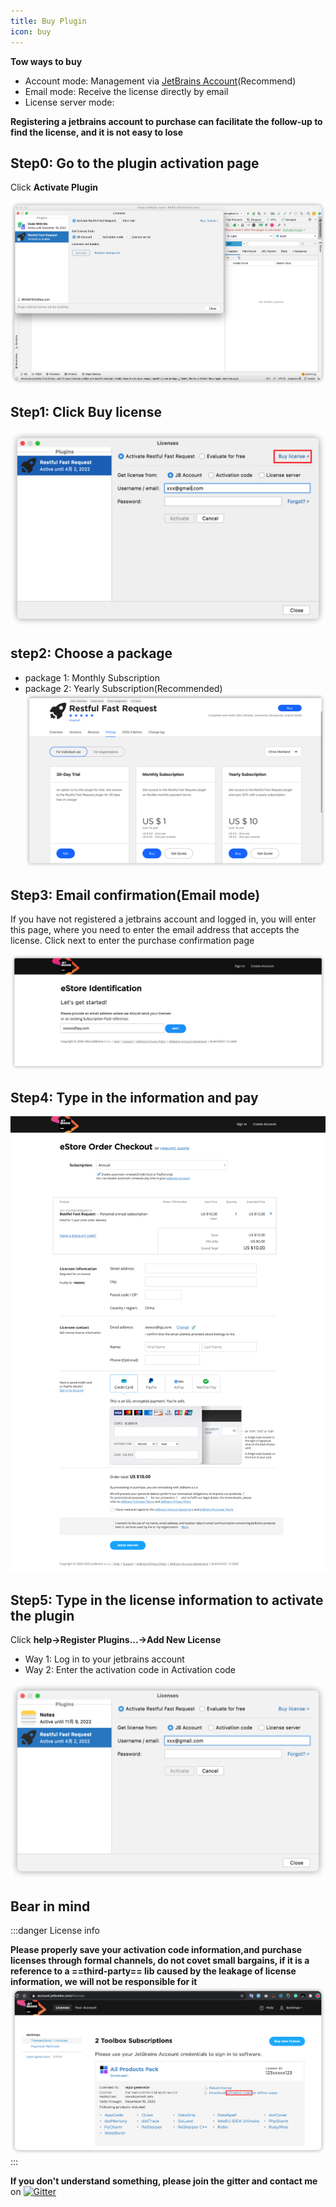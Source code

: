 ```yaml
---
title: Buy Plugin
icon: buy
---
```


<Badge text="Thanks for support original, support official edition" type="tip" vertical="middle"/>

**Tow ways to buy**
* Account mode: Management via [JetBrains Account](https://account.jetbrains.com/licenses)(Recommend)
* Email mode: Receive the license directly by email
* License server mode: <Badge text="Not support" type="danger" vertical="middle"/>

**Registering a jetbrains account to purchase can facilitate the follow-up to find the license, and it is not easy to lose**

## Step0: Go to the plugin activation page

Click **Activate Plugin**

![](../../.vuepress/public/img/buy/activate_en.png)

## Step1: Click Buy license
![](../../.vuepress/public/img/buy/step1.png)

## step2: Choose a package
* package 1: Monthly Subscription
* package 2: Yearly Subscription(Recommended)
![](../../.vuepress/public/img/buy/step2.png)

## Step3: Email confirmation(Email mode)
If you have not registered a jetbrains account and logged in, you will enter this page, where you need to enter the email address that accepts the license.
Click next to enter the purchase confirmation page

![](../../.vuepress/public/img/buy/step3.png)

## Step4: Type in the information and pay
![](../../.vuepress/public/img/buy/step4.png)

## Step5: Type in the license information to activate the plugin
Click **help->Register Plugins...->Add New License**

* Way 1: Log in to your jetbrains account
* Way 2: Enter the activation code in Activation code

![](../../.vuepress/public/img/buy/step5.png)

## Bear in mind
:::danger License info

**Please properly save your activation code information,and purchase licenses through formal channels, do not covet small bargains, if it is a reference to a ==third-party== lib caused by the leakage of license information, we will not be responsible for it**
![](../../.vuepress/public/img/buy/accountLicense.png)
:::

**If you don't understand something, please join the gitter and contact me** on [![Gitter](https://badges.gitter.im/fastRequest/community.svg)](https://gitter.im/fastRequest/community?utm_source=badge&utm_medium=badg查看变更详情e&utm_campaign=pr-badge)
